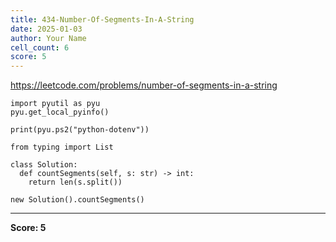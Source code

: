 ```yaml
---
title: 434-Number-Of-Segments-In-A-String
date: 2025-01-03
author: Your Name
cell_count: 6
score: 5
---
```


https://leetcode.com/problems/number-of-segments-in-a-string


```
import pyutil as pyu
pyu.get_local_pyinfo()
```


```
print(pyu.ps2("python-dotenv"))
```


```
from typing import List
```


```
class Solution:
  def countSegments(self, s: str) -> int:
    return len(s.split())
```


```
new Solution().countSegments()
```


---
**Score: 5**